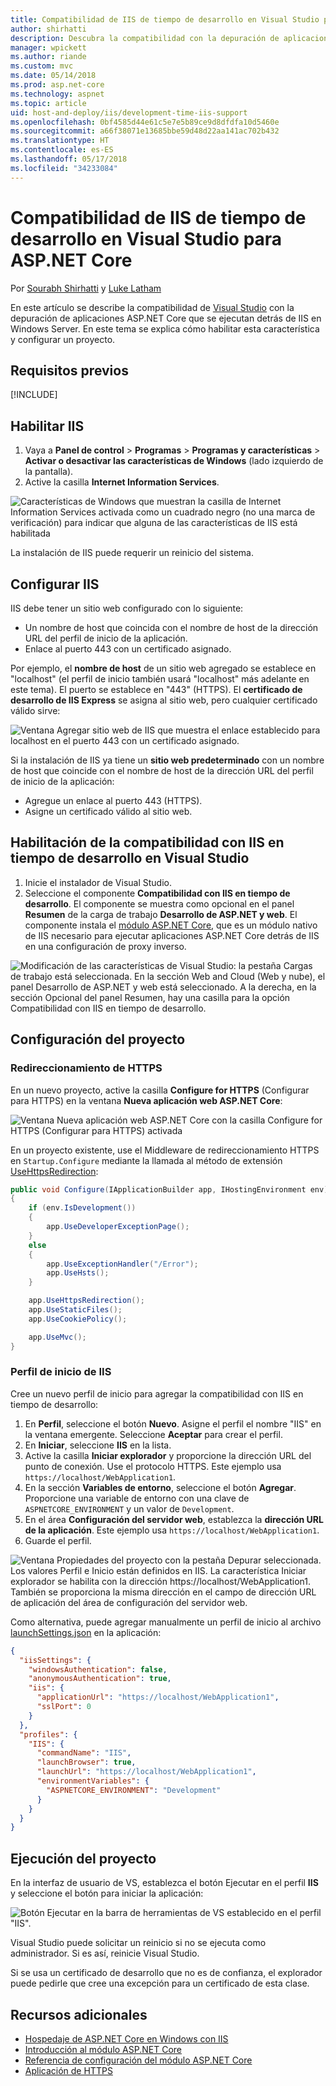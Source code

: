 ```yaml
---
title: Compatibilidad de IIS de tiempo de desarrollo en Visual Studio para ASP.NET Core
author: shirhatti
description: Descubra la compatibilidad con la depuración de aplicaciones ASP.NET Core cuando se ejecutan detrás de IIS en Windows Server.
manager: wpickett
ms.author: riande
ms.custom: mvc
ms.date: 05/14/2018
ms.prod: asp.net-core
ms.technology: aspnet
ms.topic: article
uid: host-and-deploy/iis/development-time-iis-support
ms.openlocfilehash: 0bf4585d44e61c5e7e5b89ce9d8dfdfa10d5460e
ms.sourcegitcommit: a66f38071e13685bbe59d48d22aa141ac702b432
ms.translationtype: HT
ms.contentlocale: es-ES
ms.lasthandoff: 05/17/2018
ms.locfileid: "34233084"
---
```

# <a name="development-time-iis-support-in-visual-studio-for-aspnet-core"></a>Compatibilidad de IIS de tiempo de desarrollo en Visual Studio para ASP.NET Core

Por [Sourabh Shirhatti](https://twitter.com/sshirhatti) y [Luke Latham](https://github.com/guardrex)

En este artículo se describe la compatibilidad de [Visual Studio](https://www.visualstudio.com/vs/) con la depuración de aplicaciones ASP.NET Core que se ejecutan detrás de IIS en Windows Server. En este tema se explica cómo habilitar esta característica y configurar un proyecto.

## <a name="prerequisites"></a>Requisitos previos

[!INCLUDE[](~/includes/net-core-prereqs-windows.md)]

## <a name="enable-iis"></a>Habilitar IIS

1. Vaya a **Panel de control** > **Programas** > **Programas y características** > **Activar o desactivar las características de Windows** (lado izquierdo de la pantalla).
1. Active la casilla **Internet Information Services**.

![Características de Windows que muestran la casilla de Internet Information Services activada como un cuadrado negro (no una marca de verificación) para indicar que alguna de las características de IIS está habilitada](development-time-iis-support/_static/enable_iis.png)

La instalación de IIS puede requerir un reinicio del sistema.

## <a name="configure-iis"></a>Configurar IIS

IIS debe tener un sitio web configurado con lo siguiente:

* Un nombre de host que coincida con el nombre de host de la dirección URL del perfil de inicio de la aplicación.
* Enlace al puerto 443 con un certificado asignado.

Por ejemplo, el **nombre de host** de un sitio web agregado se establece en "localhost" (el perfil de inicio también usará "localhost" más adelante en este tema). El puerto se establece en "443" (HTTPS). El **certificado de desarrollo de IIS Express** se asigna al sitio web, pero cualquier certificado válido sirve:

![Ventana Agregar sitio web de IIS que muestra el enlace establecido para localhost en el puerto 443 con un certificado asignado.](development-time-iis-support/_static/add-website-window.png)

Si la instalación de IIS ya tiene un **sitio web predeterminado** con un nombre de host que coincide con el nombre de host de la dirección URL del perfil de inicio de la aplicación:

* Agregue un enlace al puerto 443 (HTTPS).
* Asigne un certificado válido al sitio web.

## <a name="enable-development-time-iis-support-in-visual-studio"></a>Habilitación de la compatibilidad con IIS en tiempo de desarrollo en Visual Studio

1. Inicie el instalador de Visual Studio.
1. Seleccione el componente **Compatibilidad con IIS en tiempo de desarrollo**. El componente se muestra como opcional en el panel **Resumen** de la carga de trabajo **Desarrollo de ASP.NET y web**. El componente instala el [módulo ASP.NET Core](xref:fundamentals/servers/aspnet-core-module), que es un módulo nativo de IIS necesario para ejecutar aplicaciones ASP.NET Core detrás de IIS en una configuración de proxy inverso.

![Modificación de las características de Visual Studio: la pestaña Cargas de trabajo está seleccionada. En la sección Web and Cloud (Web y nube), el panel Desarrollo de ASP.NET y web está seleccionado. A la derecha, en la sección Opcional del panel Resumen, hay una casilla para la opción Compatibilidad con IIS en tiempo de desarrollo.](development-time-iis-support/_static/development_time_support.png)

## <a name="configure-the-project"></a>Configuración del proyecto

### <a name="https-redirection"></a>Redireccionamiento de HTTPS

En un nuevo proyecto, active la casilla **Configure for HTTPS** (Configurar para HTTPS) en la ventana **Nueva aplicación web ASP.NET Core**:

![Ventana Nueva aplicación web ASP.NET Core con la casilla Configure for HTTPS (Configurar para HTTPS) activada](development-time-iis-support/_static/new-app.png)

En un proyecto existente, use el Middleware de redireccionamiento HTTPS en `Startup.Configure` mediante la llamada al método de extensión [UseHttpsRedirection](/dotnet/api/microsoft.aspnetcore.builder.httpspolicybuilderextensions.usehttpsredirection):

```csharp
public void Configure(IApplicationBuilder app, IHostingEnvironment env)
{
    if (env.IsDevelopment())
    {
        app.UseDeveloperExceptionPage();
    }
    else
    {
        app.UseExceptionHandler("/Error");
        app.UseHsts();
    }

    app.UseHttpsRedirection();
    app.UseStaticFiles();
    app.UseCookiePolicy();

    app.UseMvc();
}
```

### <a name="iis-launch-profile"></a>Perfil de inicio de IIS

Cree un nuevo perfil de inicio para agregar la compatibilidad con IIS en tiempo de desarrollo:

1. En **Perfil**, seleccione el botón **Nuevo**. Asigne el perfil el nombre "IIS" en la ventana emergente. Seleccione **Aceptar** para crear el perfil.
1. En **Iniciar**, seleccione **IIS** en la lista.
1. Active la casilla **Iniciar explorador** y proporcione la dirección URL del punto de conexión. Use el protocolo HTTPS. Este ejemplo usa `https://localhost/WebApplication1`.
1. En la sección **Variables de entorno**, seleccione el botón **Agregar**. Proporcione una variable de entorno con una clave de `ASPNETCORE_ENVIRONMENT` y un valor de `Development`.
1. En el área **Configuración del servidor web**, establezca la **dirección URL de la aplicación**. Este ejemplo usa `https://localhost/WebApplication1`.
1. Guarde el perfil.

![Ventana Propiedades del proyecto con la pestaña Depurar seleccionada. Los valores Perfil e Inicio están definidos en IIS. La característica Iniciar explorador se habilita con la dirección https://localhost/WebApplication1. También se proporciona la misma dirección en el campo de dirección URL de aplicación del área de configuración del servidor web.](development-time-iis-support/_static/project_properties.png)

Como alternativa, puede agregar manualmente un perfil de inicio al archivo [launchSettings.json](http://json.schemastore.org/launchsettings) en la aplicación:

```json
{
  "iisSettings": {
    "windowsAuthentication": false,
    "anonymousAuthentication": true,
    "iis": {
      "applicationUrl": "https://localhost/WebApplication1",
      "sslPort": 0
    }
  },
  "profiles": {
    "IIS": {
      "commandName": "IIS",
      "launchBrowser": true,
      "launchUrl": "https://localhost/WebApplication1",
      "environmentVariables": {
        "ASPNETCORE_ENVIRONMENT": "Development"
      }
    }
  }
}
```

## <a name="run-the-project"></a>Ejecución del proyecto

En la interfaz de usuario de VS, establezca el botón Ejecutar en el perfil **IIS** y seleccione el botón para iniciar la aplicación:

![Botón Ejecutar en la barra de herramientas de VS establecido en el perfil "IIS".](development-time-iis-support/_static/toolbar.png)

Visual Studio puede solicitar un reinicio si no se ejecuta como administrador. Si es así, reinicie Visual Studio.

Si se usa un certificado de desarrollo que no es de confianza, el explorador puede pedirle que cree una excepción para un certificado de esta clase.

## <a name="additional-resources"></a>Recursos adicionales

* [Hospedaje de ASP.NET Core en Windows con IIS](xref:host-and-deploy/iis/index)
* [Introducción al módulo ASP.NET Core](xref:fundamentals/servers/aspnet-core-module)
* [Referencia de configuración del módulo ASP.NET Core](xref:host-and-deploy/aspnet-core-module)
* [Aplicación de HTTPS](xref:security/enforcing-ssl)
